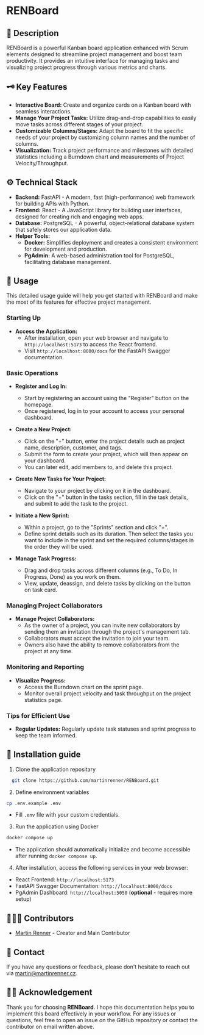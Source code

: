 # RENBoard

## 📖 Description

RENBoard is a powerful Kanban board application enhanced with Scrum elements designed to streamline project management and boost team productivity. It provides an intuitive interface for managing tasks and visualizing project progress through various metrics and charts.

## 🗝️ Key Features

- **Interactive Board:** Create and organize cards on a Kanban board with seamless interactions.
- **Manage Your Project Tasks:** Utilize drag-and-drop capabilities to easily move tasks across different stages of your project.
- **Customizable Columns/Stages:** Adapt the board to fit the specific needs of your project by customizing column names and the number of columns.
- **Visualization:** Track project performance and milestones with detailed statistics including a Burndown chart and measurements of Project Velocity/Throughput.

## ⚙️ Technical Stack

- **Backend:** FastAPI - A modern, fast (high-performance) web framework for building APIs with Python.
- **Frontend:** React - A JavaScript library for building user interfaces, designed for creating rich and engaging web apps.
- **Database:** PostgreSQL - A powerful, object-relational database system that safely stores our application data.
- **Helper Tools:**
  - **Docker:** Simplifies deployment and creates a consistent environment for development and production.
  - **PgAdmin:** A web-based administration tool for PostgreSQL, facilitating database management.

## 🚀 Usage

This detailed usage guide will help you get started with RENBoard and make the most of its features for effective project management.

### Starting Up

- **Access the Application:**
  - After installation, open your web browser and navigate to `http://localhost:5173` to access the React frontend.
  - Visit `http://localhost:8000/docs` for the FastAPI Swagger documentation.

### Basic Operations

- **Register and Log In:**
  - Start by registering an account using the "Register" button on the homepage.
  - Once registered, log in to your account to access your personal dashboard.

- **Create a New Project:**
  - Click on the "+" button, enter the project details such as project name, description, customer, and tags.
  - Submit the form to create your project, which will then appear on your dashboard.
  - You can later edit, add members to, and delete this project.

- **Create New Tasks for Your Project:**
  - Navigate to your project by clicking on it in the dashboard.
  - Click on the "+" button in the tasks section, fill in the task details, and submit to add the task to the project.

- **Initiate a New Sprint:**
  - Within a project, go to the "Sprints" section and click "+".
  - Define sprint details such as its duration. Then select the tasks you want to include in the sprint and set the required columns/stages in the order they will be used.

- **Manage Task Progress:**
  - Drag and drop tasks across different columns (e.g., To Do, In Progress, Done) as you work on them.
  - View, update, deassign, and delete tasks by clicking on the button on task card.

### Managing Project Collaborators

- **Manage Project Collaborators:**
  - As the owner of a project, you can invite new collaborators by sending them an invitation through the project's management tab.
  - Collaborators must accept the invitation to join your team.
  - Owners also have the ability to remove collaborators from the project at any time.

### Monitoring and Reporting

- **Visualize Progress:**
  - Access the Burndown chart on the sprint page.
  - Monitor overall project velocity and task throughput on the project statistics page.

### Tips for Efficient Use

- **Regular Updates:** Regularly update task statuses and sprint progress to keep the team informed.

## 🔨 Installation guide

1. Clone the application repositary

 ```bash
   git clone https://github.com/martinrenner/RENBoard.git
```

2. Define environment variables

```bash
cp .env.example .env
```

- Fill `.env` file with your custom credentials.

3. Run the application using Docker

```bash
docker compose up
```

- The application should automatically initialize and become accessible after running `docker compose up`.

4. After installation, access the following services in your web browser:

- React Frontend: `http://localhost:5173`
- FastAPI Swagger Documentation: `http://localhost:8000/docs`
- PgAdmin Dashboard: `http://localhost:5050` (**optional** - requires more setup)

## 👨🏿‍💻 Contributors
- [Martin Renner](https://github.com/martinrenner) - Creator and Main Contributor

## 📧 Contact

If you have any questions or feedback, please don't hesitate to reach out via martin@martinrenner.cz.

## 🙌🏿 Acknowledgement

Thank you for choosing **RENBoard**. I hope this documentation helps you to implement this board effectively in your workflow. For any issues or questions, feel free to open an issue on the GitHub repository or contact the contributor on email written above.
